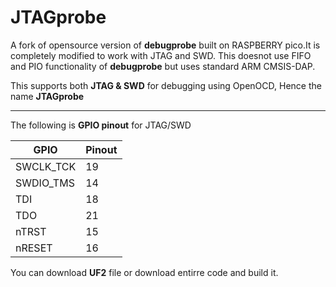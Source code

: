 # JTAGprobe
A fork of opensource version of **debugprobe** built on RASPBERRY pico.It is completely modified to work with JTAG and SWD. This doesnot use  FIFO and PIO functionality of **debugprobe** but uses  standard ARM CMSIS-DAP.

This supports both **JTAG & SWD** for debugging using OpenOCD, Hence the name **JTAGprobe**

___
The following is **GPIO pinout** for JTAG/SWD 





| GPIO       | Pinout  |
| --------   | ------- |
| SWCLK_TCK  | 19      |
| SWDIO_TMS  | 14      |
| TDI        | 18      |
| TDO        | 21      |
| nTRST      | 15      |
| nRESET     | 16      |

You can download **UF2** file or download entirre code and build it.
